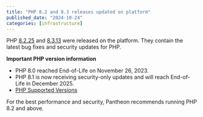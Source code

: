 ```yaml
---
title: "PHP 8.2 and 8.3 releases updated on platform"
published_date: "2024-10-24"
categories: [infrastructure]
---
```

PHP [8.2.25](https://www.php.net/ChangeLog-8.php#8.2.25) and [8.3.13](https://www.php.net/ChangeLog-8.php#8.3.13) were released on the platform. They contain the latest bug fixes and security updates for PHP.

**Important PHP version information**

* PHP 8.0 reached End-of-Life on November 26, 2023.
* PHP 8.1 is now receiving security-only updates and will reach End-of-Life in December 2025. 
* [PHP Supported Versions](https://www.php.net/supported-versions.php)

For the best performance and security, Pantheon recommends running PHP 8.2 and above.
